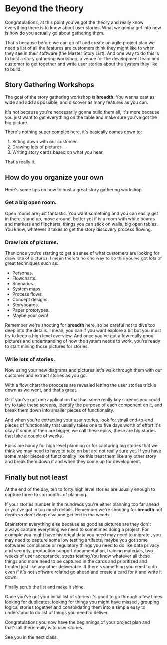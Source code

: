 # Beyond the theory
Congratulations, at this point you've got the theory and really know everything there is to know about user stories. What we gonna get into now is how do you actually go about gathering them.

That's because before we can go off and create an agile project plan we need a list of all the features are customers think they might like to when they see in their software (the Master Story List). And one way to do this is to host a story gathering workshop, a venue for the development team and customer to get together and write user stories about the system they like to build.

## Story Gathering Workshops
The goal of the story gathering workshop is __breadth__. You wanna cast as wide and add as possible, and discover as many features as you can.

It's not because you're necessarily gonna build them all, it's more because you just want to get everything on the table and make sure you've got the big picture.

There's nothing super complex here, it's basically comes down to: 
1. Sitting down with our customer.
2. Drawing lots of pictures
3. Writing story cards based on what you hear. 

That's really it.

## How do you organize your own
Here's some tips on how to host a great story gathering workshop.

### Get a big open room.
Open rooms are just fantastic. You want something and you can easily get in there, stand up, move around, better yet if is a room with white boards and markers and flipcharts, things you can stick on walls, big open tables. You know, whatever it takes to get the story discovery process flowing.

### Draw lots of pictures.
Then once you're starting to get a sense of what customers are looking for draw lots of pictures. I mean there's no one way to do this you've got lots of great techniques such as:

* Personas.
* Flowcharts.
* Scenarios.
* System maps.
* Process flows.
* Concept designs.
* Storyboards.
* Paper prototypes.
* Maybe your own!

Remember we're shooting for __breadth__ here, so be careful not to dive too deep into the details. I mean, you can if you want explore a bit but you must try to keep a high level overview. And once you've got a few really good pictures and understanding of how the system needs to work, you're ready to start mining those pictures for stories.

### Wrile lots of stories.
Now using your new diagrams and pictures let's walk through them with our customer and extract stories as you go.

With a flow chart the proccess are revealed letting the user stories trickle down as we went, and that's great.

Or if you've got one application that has some really key screens you could try to take these screens, identify the purpose of each component on it, and break them down into smaller pieces of functionality.

And when you're extracting your user stories, look for small end-to-end pieces of functionality that usually takes one to five days worth of effort it's okay if some of then are bigger, we call these epics, these are big stories that take a couple of weeks.

Epics are handy for high level planning or for capturing big stories that we think we may need to have to take on but are not really sure yet. If you have some major pieces of functionality like this treat them like any other story and break them down if and when they come up for development.


## Finally but not least
At the end of the day, ten to forty high level stories are usually enough to capture three to six months of planning.

If your stories number in the hundreds you're either planning too far ahead or you've got in too much details. Remember we're shooting for __breadth__ not depth so don't deep dive and get lost in the weeds.

Brainstorm everything else because as good as pictures are they don't always capture everything we need to sometimes doing a project. For example you might have historical data you need may need to migrate , you may need to capture some low testing artifacts, maybe you got some softwares compliance or regulatory things you need to do like data privacy and security,  production support documentation, training materials,  two weeks of user acceptance, stress testing.You know whatever all these things and more need to be captured in the cards and prioritized and treated just like any other deliverable. If there's something you need to do even if it's not software related go ahead and create a card for it and write it down.

Finally scrub the list and make it shine.

Once you've got your initial list of stories it's good to go through a few times looking for duplicates, looking for things you might have missed , grouping logical stories together and consolidating them into a simple easy to understand to do list of things you need to deliver.

Congratulations you now have the beginnings of your project plan and that's all there really is to user stories.

See you in the next class.